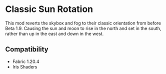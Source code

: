# Classic Sun Rotation
This mod reverts the skybox and fog to their classic orientation from before Beta 1.9.
Causing the sun and moon to rise in the north and set in the south, rather than up in the east and down in the west.

## Compatibility
- Fabric 1.20.4
- Iris Shaders
